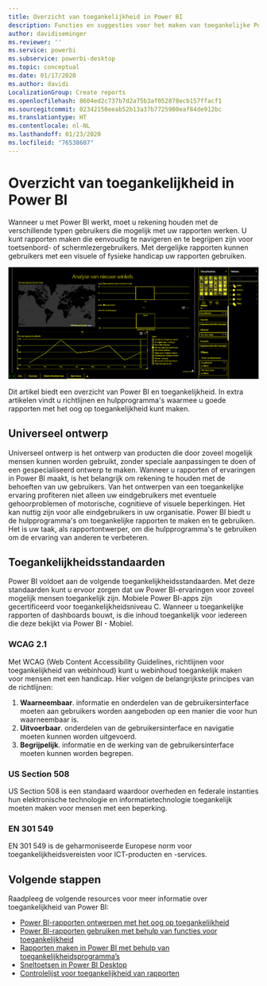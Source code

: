 ```yaml
---
title: Overzicht van toegankelijkheid in Power BI
description: Functies en suggesties voor het maken van toegankelijke Power BI Desktop rapporten, waaronder de WCAG (Web Content Accessibility Guidelines, richtlijnen voor toegankelijkheid van webinhoud)
author: davidiseminger
ms.reviewer: ''
ms.service: powerbi
ms.subservice: powerbi-desktop
ms.topic: conceptual
ms.date: 01/17/2020
ms.author: davidi
LocalizationGroup: Create reports
ms.openlocfilehash: 8604ed2c737b7d2a75b3af052878ecb157ffacf1
ms.sourcegitcommit: 02342150eeab52b13a37b7725900eaf84de912bc
ms.translationtype: HT
ms.contentlocale: nl-NL
ms.lasthandoff: 01/23/2020
ms.locfileid: "76538607"
---
```

# <a name="overview-of-accessibility-in-power-bi"></a>Overzicht van toegankelijkheid in Power BI

Wanneer u met Power BI werkt, moet u rekening houden met de verschillende typen gebruikers die mogelijk met uw rapporten werken. U kunt rapporten maken die eenvoudig te navigeren en te begrijpen zijn voor toetsenbord- of schermlezergebruikers. Met dergelijke rapporten kunnen gebruikers met een visuele of fysieke handicap uw rapporten gebruiken.

![Windows-instellingen voor hoge contrasten](media/desktop-accessibility/accessibility-05b.png)

Dit artikel biedt een overzicht van Power BI en toegankelijkheid. In extra artikelen vindt u richtlijnen en hulpprogramma's waarmee u goede rapporten met het oog op toegankelijkheid kunt maken.

## <a name="universal-design"></a>Universeel ontwerp

Universeel ontwerp is het ontwerp van producten die door zoveel mogelijk mensen kunnen worden gebruikt, zonder speciale aanpassingen te doen of een gespecialiseerd ontwerp te maken. Wanneer u rapporten of ervaringen in Power BI maakt, is het belangrijk om rekening te houden met de behoeften van uw gebruikers. Van het ontwerpen van een toegankelijke ervaring profiteren niet alleen uw eindgebruikers met eventuele gehoorproblemen of motorische, cognitieve of visuele beperkingen. Het kan nuttig zijn voor alle eindgebruikers in uw organisatie. Power BI biedt u de hulpprogramma's om toegankelijke rapporten te maken en te gebruiken. Het is uw taak, als rapportontwerper, om die hulpprogramma's te gebruiken om de ervaring van anderen te verbeteren.

## <a name="accessibility-standards"></a>Toegankelijkheidsstandaarden

Power BI voldoet aan de volgende toegankelijkheidsstandaarden. Met deze standaarden kunt u ervoor zorgen dat uw Power BI-ervaringen voor zoveel mogelijk mensen toegankelijk zijn. Mobiele Power BI-apps zijn gecertificeerd voor toegankelijkheidsniveau C. Wanneer u toegankelijke rapporten of dashboards bouwt, is die inhoud toegankelijk voor iedereen die deze bekijkt via Power BI - Mobiel.

### <a name="wcag-21"></a>WCAG 2.1

Met WCAG (Web Content Accessibility Guidelines, richtlijnen voor toegankelijkheid van webinhoud) kunt u webinhoud toegankelijk maken voor mensen met een handicap. Hier volgen de belangrijkste principes van de richtlijnen:

1. **Waarneembaar**. informatie en onderdelen van de gebruikersinterface moeten aan gebruikers worden aangeboden op een manier die voor hun waarneembaar is.
2. **Uitvoerbaar**. onderdelen van de gebruikersinterface en navigatie moeten kunnen worden uitgevoerd.
3. **Begrijpelijk**. informatie en de werking van de gebruikersinterface moeten kunnen worden begrepen.

### <a name="us-section-508"></a>US Section 508

US Section 508 is een standaard waardoor overheden en federale instanties hun elektronische technologie en informatietechnologie toegankelijk moeten maken voor mensen met een beperking.

### <a name="en-301-549"></a>EN 301 549

EN 301 549 is de geharmoniseerde Europese norm voor toegankelijkheidsvereisten voor ICT-producten en -services.  

## <a name="next-steps"></a>Volgende stappen

Raadpleeg de volgende resources voor meer informatie over toegankelijkheid van Power BI:

* [Power BI-rapporten ontwerpen met het oog op toegankelijkheid](desktop-accessibility-creating-reports.md)
* [Power BI-rapporten gebruiken met behulp van functies voor toegankelijkheid](desktop-accessibility-consuming-tools.md)
* [Rapporten maken in Power BI met behulp van toegankelijkheidsprogramma’s](desktop-accessibility-creating-tools.md)
* [Sneltoetsen in Power BI Desktop](desktop-accessibility-keyboard-shortcuts.md)
* [Controlelijst voor toegankelijkheid van rapporten](desktop-accessibility-creating-reports.md#report-accessibility-checklist)


